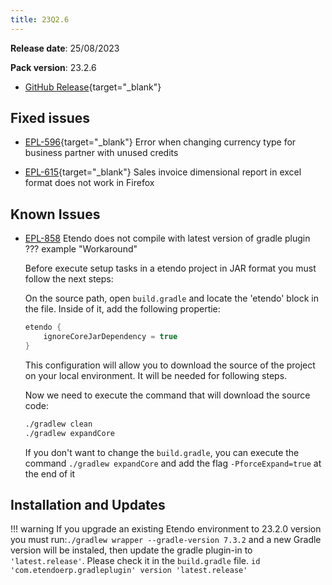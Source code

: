 ```yaml
---
title: 23Q2.6
---
```

**Release date**: 25/08/2023

**Pack version**: 23.2.6
- [GitHub Release](https://github.com/etendosoftware/etendo_core/releases/tag/23.2.6){target="\_blank"}

## Fixed issues

- [EPL-596](https://github.com/etendosoftware/etendo_core/issues/166){target="\_blank"}  Error when changing currency type for business partner with unused credits

- [EPL-615](https://github.com/etendosoftware/etendo_core/issues/219){target="\_blank"}  Sales invoice dimensional report in excel format does not work in Firefox

## Known Issues 

- [EPL-858](https://github.com/etendosoftware/etendo_core/issues/221) Etendo does not compile with latest version of gradle plugin 
??? example "Workaround"


    Before execute setup tasks in a etendo project in JAR format you must follow the next steps:

    On the source path, open `build.gradle` and locate the 'etendo' block in the file. Inside of it, add the following propertie:

    ``` groovy title="build.gradlew" 
    etendo {
        ignoreCoreJarDependency = true
    }
    ```

    This configuration will allow you to download the source of the project on your local environment. It will be needed for following steps. 

    Now we need to execute the command that will download the source code:

    ```bash title='terminal'
    ./gradlew clean
    ./gradlew expandCore 
    ```
    If you don't want to change the `build.gradle`, you can execute the command `./gradlew expandCore` and add the flag `-PforceExpand=true` at the end of it

## Installation and Updates
!!! warning
        If you upgrade an existing Etendo environment to 23.2.0 version you must run:`./gradlew wrapper --gradle-version 7.3.2` and a new Gradle version will be instaled, then update the gradle plugin-in to `'latest.release'`. Please check it in the `build.gradle` file. `id 'com.etendoerp.gradleplugin' version 'latest.release'`